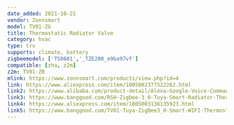 ```yaml
---
date_added: 2021-10-21
vendor: Zonnsmart
model: TV01-ZG
title: Thermostatic Radiator Valve
category: hvac
type: trv
supports: climate, battery
zigbeemodel: ['TS0601','_TZE200_e9ba97vf']
compatible: [zha, z2m]
z2m: TV01-ZB
mlink: https://www.zonnsmart.com/products/view.php?id=4
link: https://www.aliexpress.com/item/1005002377522262.html
link2: https://www.alibaba.com/product-detail/Alexa-Google-Voice-Command-strong-Tuya_1600284763854.html
link3: https://www.banggood.com/RSH-Zigbee-3_0-Tuya-Smart-Radiator-Thermostat-Smart-Speaker-Voice-Control-Thermostat-p-1830575.html
link4: https://www.aliexpress.com/item/1005003136135923.html
link5: https://www.banggood.com/TV01-Tuya-ZigBee3_0-Smart-WIFI-Thermostatic-Radiator-Valve-Actuator-TRV-Programmable-Temperature-Controller-Alexa-Tuya-Google-Assistant-p-1918444.html
---
```

